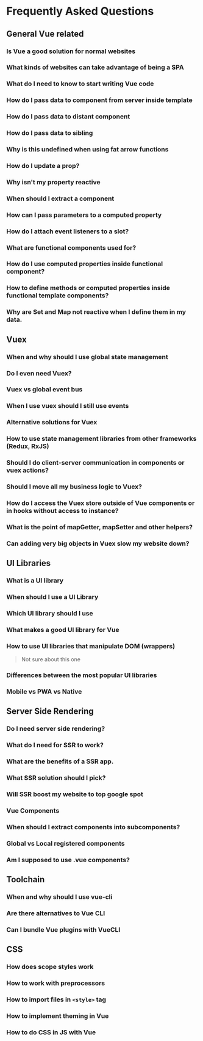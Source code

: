 # Frequently Asked Questions

## General Vue related

### Is Vue a good solution for normal websites

### What kinds of websites can take advantage of being a SPA

### What do I need to know to start writing Vue code

### How do I pass data to component from server inside template

### How do I pass data to distant component

### How do I pass data to sibling

### Why is this undefined when using fat arrow functions

### How do I update a prop?

### Why isn't my property reactive

### When should I extract a component

### How can I pass parameters to a computed property

### How do I attach event listeners to a slot?

### What are functional components used for?

### How do I use computed properties inside functional component?

### How to define methods or computed properties inside functional template components?

### Why are Set and Map not reactive when I define them in my data.

## Vuex

### When and why should I use global state management

### Do I even need Vuex?

### Vuex vs global event bus

### When I use vuex should I still use events

### Alternative solutions for Vuex

### How to use state management libraries from other frameworks (Redux, RxJS)

### Should I do client-server communication in components or vuex actions?

### Should I move all my business logic to Vuex?

### How do I access the Vuex store outside of Vue components or in hooks without access to instance?

### What is the point of mapGetter, mapSetter and other helpers?

### Can adding very big objects in Vuex slow my website down?

## UI Libraries

### What is a UI library

### When should I use a UI Library

### Which UI library should I use

### What makes a good UI library for Vue

### How to use UI libraries that manipulate DOM (wrappers)
> Not sure about this one

### Differences between the most popular UI libraries

### Mobile vs PWA vs Native

## Server Side Rendering

### Do I need server side rendering?

### What do I need for SSR to work?

### What are the benefits of a SSR app.

### What SSR solution should I pick?

### Will SSR boost my website to top google spot

### Vue Components

### When should I extract components into subcomponents?

### Global vs Local registered components

### Am I supposed to use .vue components?

## Toolchain

### When and why should I use vue-cli

### Are there alternatives to Vue CLI

### Can I bundle Vue plugins with VueCLI

## CSS

### How does scope styles work
### How to work with preprocessors
### How to import files in `<style>` tag
### How to implement theming in Vue
### How to do CSS in JS with Vue

